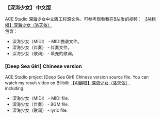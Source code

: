 ### 【深海少女】 中文版
ACE Studio 深海少女中文版工程源文件。可参考观看我在B站发的视频： [【AI翻唱】深海少女（洛天依）](https://www.bilibili.com/video/BV12p4y1A7pr/)<br>
包含：<br>
- 深海少女（MIDI） - MIDI曲谱文件。<br>
- 深海少女（伴奏） - 伴奏文件。<br>
- 深海少女（歌词） - 填充的歌词。<br>



### [Deep Sea Girl] Chinese version
ACE Studio project [Deep Sea Girl] Chinese version source file. You can watch my result video on Bilibili: [【AI翻唱】深海少女（洛天依）](https://www.bilibili.com/video/BV12p4y1A7pr/)<br>
including: <br>
- 深海少女（MIDI） - MIDI file.<br>
- 深海少女（伴奏） - BGM file.<br>
- 深海少女（歌词） - lyric file.<br>


